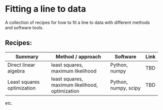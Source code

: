 # Fitting a line to data

A collection of recipes for how to fit a line to data with different methods and
software tools.

## Recipes:

| Summary | Method / approach | Software | Link |
|---------|-------------------|----------|------|
| Direct linear algebra | least squares, maximum likelihood | Python, numpy | TBD |
| Least squares optimization | least squares, maximum likelihood, optimization | Python, numpy, scipy | TBD |

etc.
